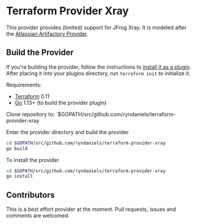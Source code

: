 # Terraform Provider Xray

This provider provides (limited) support for JFrog Xray. It is modeled after the [Atlassian Artifactory Provider](https://github.com/atlassian/terraform-provider-artifactory).

## Build the Provider
If you're building the provider, follow the instructions to [install it as a plugin](https://www.terraform.io/docs/plugins/basics.html#installing-a-plugin).
After placing it into your plugins directory,  run `terraform init` to initialize it.

Requirements:
- [Terraform](https://www.terraform.io/downloads.html) 0.11
- [Go](https://golang.org/doc/install) 1.13+ (to build the provider plugin)

Clone repository to: `$GOPATH/src/github.com/ryndaniels/terraform-provider-xray

Enter the provider directory and build the provider

```sh
cd $GOPATH/src/github.com/ryndaniels/terraform-provider-xray
go build
```

To install the provider
```sh
cd $GOPATH/src/github.com/ryndaniels/terraform-provider-xray
go install
```

## Contributors
This is a best effort provider at the moment. Pull requests, issues and comments are welcomed.